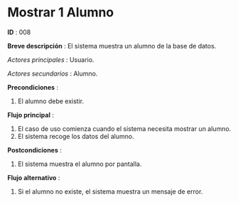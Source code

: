 # Mostrar 1 Alumno

**ID** : 008

**Breve descripción** : El sistema muestra un alumno de la base de datos.

*Actores principales* : Usuario.

*Actores secundarios* : Alumno.

**Precondiciones** :
1. El alumno debe existir.

**Flujo principal** :
1. El caso de uso comienza cuando el sistema necesita mostrar un alumno.
2. El sistema recoge los datos del alumno.
 
**Postcondiciones** :
1. El sistema muestra el alumno por pantalla.

**Flujo alternativo** :
1. Si el alumno no existe, el sistema muestra un mensaje de error.
